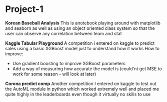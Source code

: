 # Project-1

**Korean Baseball Analysis** 
This is anotebook playing around with matplotlib and seaborn as well as using an object oriented class system so that the user can observe any correlation between team and stat

**Kaggle Tabular Playground** 
A competition i entered on kaggle to predict sales using a basic XGBoost model just to understand how it works 
How to improve: 
* Use gradient boosting to improve XGBoost parameters
* Add a way of measuring how accurate the model is (could'nt get MSE to work for some reason - will look at later)

**Corona predict comp** 
Another competition I entered on kaggle to test out the AutoML module in python which worked extremely well and placed me quite highly in the leaderboards even though it virtually no skills to use
